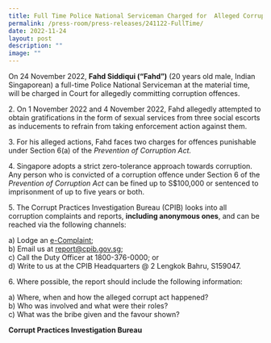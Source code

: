 ```yaml
---
title: Full Time Police National Serviceman Charged for  Alleged Corruption Offences
permalink: /press-room/press-releases/241122-FullTime/
date: 2022-11-24
layout: post
description: ""
image: ""
---
```

On 24 November 2022, **Fahd Siddiqui (“Fahd”)** (20 years old male, Indian Singaporean) a full-time Police National Serviceman at the material time, will be charged in Court for allegedly committing corruption offences.


2\. On 1 November 2022 and 4 November 2022, Fahd allegedly attempted to obtain gratifications in the form of sexual services from three social escorts as inducements to refrain from taking enforcement action against them.

3\. For his alleged actions, Fahd faces two charges for offences punishable under Section 6(a) of the _Prevention of Corruption Act._

4\. Singapore adopts a strict zero-tolerance approach towards corruption. Any person who is convicted of a corruption offence under Section 6 of the _Prevention of Corruption Act_ can be fined up to S$100,000 or sentenced to imprisonment of up to five years or both.

5\. The Corrupt Practices Investigation Bureau (CPIB) looks into all corruption complaints and reports, **including anonymous ones**, and can be reached via the following channels:

a) Lodge an [e-Complaint](/e-services/e-complaint-for-corrupt-conduct);<br>
b) Email us at <a class="spamspan" href="mailto:report@cpib.gov.sg">report@cpib.gov.sg</a>;<br />
c) Call the Duty Officer at 1800-376-0000; or<br />
d) Write to us at the CPIB Headquarters @ 2 Lengkok Bahru, S159047.

6\. Where possible, the report should include the following information:

a) Where, when and how the alleged corrupt act happened?<br />
b) Who was involved and what were their roles?<br />
c) What was the bribe given and the favour shown?

**Corrupt Practices Investigation Bureau**